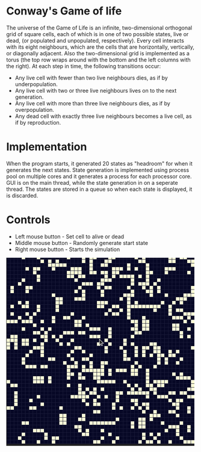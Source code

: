 # Conway's Game of life

The universe of the Game of Life is an infinite, two-dimensional orthogonal grid of square cells, each of which is in one of two possible states, live or dead, (or populated and unpopulated, respectively). Every cell interacts with its eight neighbours, which are the cells that are horizontally, vertically, or diagonally adjacent. Also the two-dimensional grid is implemented as a torus (the top row wraps around with the bottom and the left columns with the right). At each step in time, the following transitions occur:

- Any live cell with fewer than two live neighbours dies, as if by underpopulation.
- Any live cell with two or three live neighbours lives on to the next generation.
- Any live cell with more than three live neighbours dies, as if by overpopulation.
- Any dead cell with exactly three live neighbours becomes a live cell, as if by reproduction.

# Implementation

When the program starts, it generated 20 states as "headroom" for when it generates the next states. State generation is implemented using process pool on multiple cores and it generates a process for each processor core. GUI is on the main thread, while the state generation in on a seperate thread. The states are stored in a queue so when each state is displayed, it is discarded.

# Controls

- Left mouse button - Set cell to alive or dead
- Middle mouse button - Randomly generate start state
- Right mouse button - Starts the simulation



![alt text](https://github.com/gojkovicmatija99/Game-of-life/blob/master/demo.gif)

